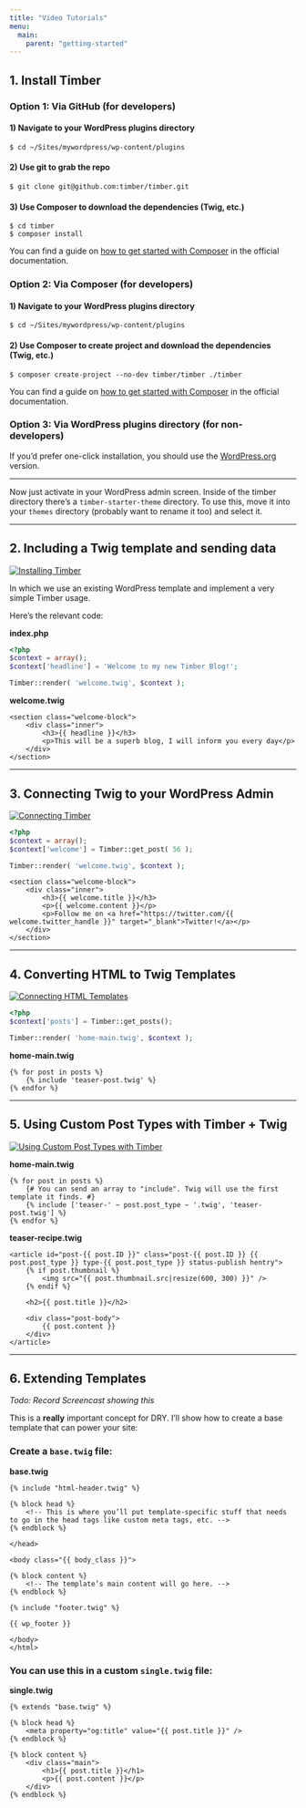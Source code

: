 ```yaml
---
title: "Video Tutorials"
menu:
  main:
    parent: "getting-started"
---
```


## 1. Install Timber

### Option 1: Via GitHub (for developers)

#### 1) Navigate to your WordPress plugins directory

	$ cd ~/Sites/mywordpress/wp-content/plugins

#### 2) Use git to grab the repo

	$ git clone git@github.com:timber/timber.git

#### 3) Use Composer to download the dependencies (Twig, etc.)

	$ cd timber
	$ composer install

You can find a guide on [how to get started with Composer](https://getcomposer.org/doc/00-intro.md) in the official documentation.

### Option 2: Via Composer (for developers)

#### 1) Navigate to your WordPress plugins directory

    $ cd ~/Sites/mywordpress/wp-content/plugins

#### 2) Use Composer to create project and download the dependencies (Twig, etc.)

	$ composer create-project --no-dev timber/timber ./timber

You can find a guide on [how to get started with Composer](https://getcomposer.org/doc/00-intro.md) in the official documentation.

### Option 3: Via WordPress plugins directory (for non-developers)

If you’d prefer one-click installation, you should use the [WordPress.org](http://wordpress.org/plugins/timber-library/) version.

* * *

Now just activate in your WordPress admin screen. Inside of the timber directory there’s a `timber-starter-theme` directory. To use this, move it into your `themes` directory (probably want to rename it too) and select it.

* * *

## 2. Including a Twig template and sending data

[![Installing Timber](http://img.youtube.com/vi/SlMonnwVi5M/0.jpg)](http://www.youtube.com/watch?v=SlMonnwVi5M)

In which we use an existing WordPress template and implement a very simple Timber usage.

Here’s the relevant code:

**index.php**

```php
<?php
$context = array();
$context['headline'] = 'Welcome to my new Timber Blog!';

Timber::render( 'welcome.twig', $context );
```

**welcome.twig**

```twig
<section class="welcome-block">
    <div class="inner">
        <h3>{{ headline }}</h3>
        <p>This will be a superb blog, I will inform you every day</p>
    </div>
</section>
```

* * *

## 3. Connecting Twig to your WordPress Admin

[![Connecting Timber](http://img.youtube.com/vi/C7HtYkaG2DQ/0.jpg)](http://www.youtube.com/watch?v=C7HtYkaG2DQ)

```php
<?php
$context = array();
$context['welcome'] = Timber::get_post( 56 );

Timber::render( 'welcome.twig', $context );
```

```twig
<section class="welcome-block">
    <div class="inner">
        <h3>{{ welcome.title }}</h3>
        <p>{{ welcome.content }}</p>
        <p>Follow me on <a href="https://twitter.com/{{ welcome.twitter_handle }}" target="_blank">Twitter!</a></p>
    </div>
</section>
```

* * *

## 4. Converting HTML to Twig Templates

[![Connecting HTML Templates](http://img.youtube.com/vi/BxazrNBLK-0/0.jpg)](http://www.youtube.com/watch?v=BxazrNBLK-0)

```php
<?php
$context['posts'] = Timber::get_posts();

Timber::render( 'home-main.twig', $context );
```

**home-main.twig**

```twig
{% for post in posts %}
    {% include 'teaser-post.twig' %}
{% endfor %}
```

* * *

## 5. Using Custom Post Types with Timber + Twig

[![Using Custom Post Types with Timber](http://img.youtube.com/vi/19T0MStDLSQ/0.jpg)](http://www.youtube.com/watch?v=19T0MStDLSQ)

**home-main.twig**

```twig
{% for post in posts %}
    {# You can send an array to "include". Twig will use the first template it finds. #}
    {% include ['teaser-' ~ post.post_type ~ '.twig', 'teaser-post.twig'] %}
{% endfor %}
```

**teaser-recipe.twig**

```twig
<article id="post-{{ post.ID }}" class="post-{{ post.ID }} {{ post.post_type }} type-{{ post.post_type }} status-publish hentry">
    {% if post.thumbnail %}
        <img src="{{ post.thumbnail.src|resize(600, 300) }}" />
    {% endif %}

    <h2>{{ post.title }}</h2>

    <div class="post-body">
        {{ post.content }}
    </div>
</article>
```

* * *

## 6. Extending Templates

_Todo: Record Screencast showing this_

This is a **really** important concept for DRY. I’ll show how to create a base template that can power your site:

### Create a `base.twig` file:

**base.twig**

```twig
{% include "html-header.twig" %}

{% block head %}
    <!-- This is where you’ll put template-specific stuff that needs to go in the head tags like custom meta tags, etc. -->
{% endblock %}

</head>

<body class="{{ body_class }}">

{% block content %}
    <!-- The template’s main content will go here. -->
{% endblock %}

{% include "footer.twig" %}

{{ wp_footer }}

</body>
</html>
```

### You can use this in a custom `single.twig` file:

**single.twig**

```twig
{% extends "base.twig" %}

{% block head %}
    <meta property="og:title" value="{{ post.title }}" />
{% endblock %}

{% block content %}
    <div class="main">
        <h1>{{ post.title }}</h1>
        <p>{{ post.content }}</p>
    </div>
{% endblock %}
```
